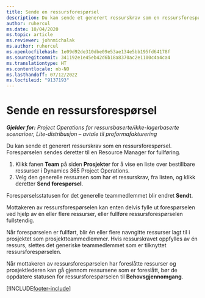 ```yaml
---
title: Sende en ressursforespørsel
description: Du kan sende et generert ressurskrav som en ressursforespørsel. Forespørselen sendes deretter til en Resource Manager for fullføring.
author: ruhercul
ms.date: 10/04/2020
ms.topic: article
ms.reviewer: johnmichalak
ms.author: ruhercul
ms.openlocfilehash: 1e09d92de310dbe09e53ae134e5bb195fd64178f
ms.sourcegitcommit: 341192e1e45eb42d6b18a8370ac2e1100c4a4ca4
ms.translationtype: HT
ms.contentlocale: nb-NO
ms.lasthandoff: 07/12/2022
ms.locfileid: "9137193"
---
```

# <a name="submit-a-resource-request"></a>Sende en ressursforespørsel

_**Gjelder for:** Project Operations for ressursbaserte/ikke-lagerbaserte scenarioer, Lite-distribusjon – avtale til proformafakturering_

Du kan sende et generert ressurskrav som en ressursforespørsel. Forespørselen sendes deretter til en Resource Manager for fullføring.

1. Klikk fanen **Team** på siden **Prosjekter** for å vise en liste over bestillbare ressurser i Dynamics 365 Project Operations. 
2. Velg den generelle ressursen som har et ressurskrav, fra listen, og klikk deretter **Send forespørsel**.

Forespørselsstatusen for det generelle teammedlemmet blir endret **Sendt**.

Mottakeren av ressursforespørselen kan enten delvis fylle ut forespørselen ved hjelp av én eller flere ressurser, eller fullføre ressursforespørselen fullstendig.

Når forespørselen er fullført, blir én eller flere navngitte ressurser lagt til i prosjektet som prosjektteammedlemmer. Hvis ressurskravet oppfylles av én ressurs, slettes det generiske teammedlemmet som er tilknyttet ressursforespørselen. 

Når mottakeren av ressursforespørselen har foreslåtte ressurser og prosjektlederen kan gå gjennom ressursene som er foreslått, bør de oppdatere statusen for ressursforespørselen til **Behovsgjennomgang**.


[!INCLUDE[footer-include](../includes/footer-banner.md)]

